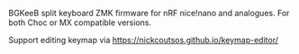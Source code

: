 BGKeeB split keyboard ZMK firmware for nRF nice!nano and analogues. For both Choc or MX compatible versions.

Support editing keymap via https://nickcoutsos.github.io/keymap-editor/
